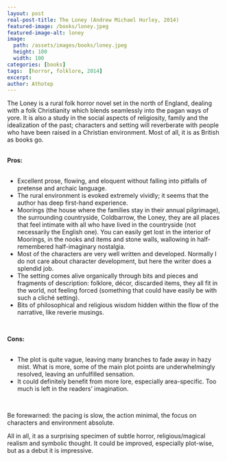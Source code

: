 ```yaml
---
layout: post
real-post-title: The Loney (Andrew Michael Hurley, 2014)
featured-image: /books/loney.jpeg
featured-image-alt: loney
image:
  path: /assets/images/books/loney.jpeg
  height: 100
  width: 100
categories: [books]
tags:  [horror, folklore, 2014]
excerpt: 
author: Athotep
---
```


The Loney is a rural folk horror novel set in the north of England, dealing with a folk Christianity which blends seamlessly into the pagan ways of yore. It is also a study in the social aspects of religiosity, family and the idealization of the past; characters and setting will reverberate with people who have been raised in a Christian environment. Most of all, it is as British as books go.  
<br>

**Pros:**  
<br>

* Excellent prose, flowing, and eloquent without falling into pitfalls of pretense and archaic language.
* The rural environment is evoked extremely vividly; it seems that the author has deep first-hand experience.
* Moorings (the house where the families stay in their annual pilgrimage), the surrounding countryside, Coldbarrow, the Loney, they are all places that feel intimate with all who have lived in the countryside (not necessarily the English one). You can easily get lost in the interior of Moorings, in the nooks and items and stone walls, wallowing in half-remembered half-imaginary nostalgia.
* Most of the characters are very well written and developed. Normally I do not care about character development, but here the writer does a splendid job.
* The setting comes alive organically through bits and pieces and fragments of description: folklore, décor, discarded items, they all fit in the world, not feeling forced (something that could have easily be with such a cliché setting).
* Bits of philosophical and religious wisdom hidden within the flow of the narrative, like reverie musings.
<br>

**Cons:**  
<br>

* The plot is quite vague, leaving many branches to fade away in hazy mist. What is more, some of the main plot points are underwhelmingly resolved, leaving an unfulfilled sensation.
* It could definitely benefit from more lore, especially area-specific. Too much is left in the readers’ imagination. 
<br>

Be forewarned: the pacing is slow, the action minimal, the focus on characters and environment absolute.
<br>

All in all, it as a surprising specimen of subtle horror, religious/magical realism and symbolic thought. It could be improved, especially plot-wise, but as a debut it is impressive.